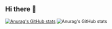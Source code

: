 ## Hi there 👋

[![Anurag's GitHub stats](https://github-readme-stats.vercel.app/api?username=MDA1422)](https://github.com/anuraghazra/github-readme-stats)
![Anurag's GitHub stats](https://github-readme-stats.vercel.app/api?username=MDA1422&show_icons=true&theme=radical)
